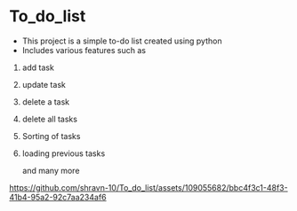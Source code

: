 # To_do_list

- This project is a simple to-do list created using python
- Includes various features such as

1. add task

2. update task

3. delete a task

4. delete all tasks

5. Sorting of tasks

6. loading previous tasks

   and many more



https://github.com/shravn-10/To_do_list/assets/109055682/bbc4f3c1-48f3-41b4-95a2-92c7aa234af6

